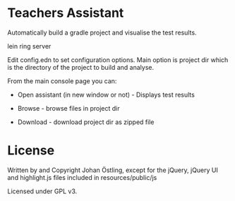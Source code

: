 Teachers Assistant
==================

Automatically build a gradle project and visualise the test results.

  lein ring server

Edit config.edn to set configuration options. Main option is project dir which
is the directory of the project to build and analyse.

From the main console page you can:

* Open assistant (in new window or not) - Displays test results

* Browse - browse files in project dir

* Download - download project dir as zipped file


License
=======

Written by and Copyright Johan Östling, except for the jQuery, jQuery UI and highlight.js files included in resources/public/js

Licensed under GPL v3.
